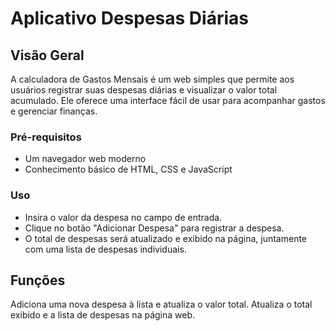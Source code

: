 # Aplicativo Despesas Diárias

## Visão Geral
A calculadora de Gastos Mensais é um web simples que permite aos usuários registrar suas despesas diárias e visualizar o valor total acumulado. Ele oferece uma interface fácil de usar para acompanhar gastos e gerenciar finanças.

### Pré-requisitos
- Um navegador web moderno
- Conhecimento básico de HTML, CSS e JavaScript

### Uso
- Insira o valor da despesa no campo de entrada.
- Clique no botão "Adicionar Despesa" para registrar a despesa.
- O total de despesas será atualizado e exibido na página, juntamente com uma lista de despesas individuais.

## Funções
 Adiciona uma nova despesa à lista e atualiza o valor total.
 Atualiza o total exibido e a lista de despesas na página web.
